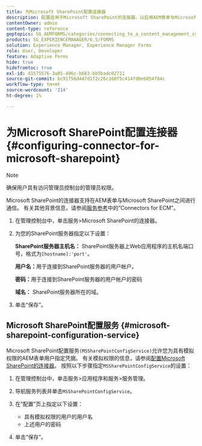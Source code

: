```yaml
---
title: 为Microsoft SharePoint配置连接器
description: 配置适用于Microsoft SharePoint的连接器，以启用AEM表单与Microsoft SharePoint之间的通信。
contentOwner: admin
content-type: reference
geptopics: SG_AEMFORMS/categories/connecting_to_a_content_management_system
products: SG_EXPERIENCEMANAGER/6.5/FORMS
solution: Experience Manager, Experience Manager Forms
role: User, Developer
feature: Adaptive Forms
hide: true
hidefromtoc: true
exl-id: d1575576-3a05-496c-b683-bb5badc02711
source-git-commit: bc91f56d447d1f2c26c160f5c414fd0e6054f84c
workflow-type: tm+mt
source-wordcount: '214'
ht-degree: 1%

---
```


# 为Microsoft SharePoint配置连接器 {#configuring-connector-for-microsoft-sharepoint}

>[!NOTE]
> 
> 确保用户具有访问管理员控制台的管理员权限。

Microsoft SharePoint的连接器支持在AEM表单与Microsoft SharePoint之间进行通信。 有关其他背景信息，请参阅[服务参考](https://www.adobe.com/go/learn_aemforms_services_63)中的“Connectors for ECM”。

1. 在管理控制台中，单击服务>Microsoft SharePoint的连接器。
1. 为您的SharePoint服务器指定以下设置：

   **SharePoint服务器主机名：** SharePoint服务器上Web应用程序的主机名端口号，格式为`[hostname]:'port'`。

   **用户名：**&#x200B;用于连接到SharePoint服务器的用户帐户。

   **密码：**&#x200B;用于连接到SharePoint服务器的用户帐户的密码

   **域名：** SharePoint服务器所在的域。

1. 单击“保存”。

## Microsoft SharePoint配置服务 {#microsoft-sharepoint-configuration-service}

Microsoft SharePoint配置服务`(MSSharePointConfigService)`允许您为具有模拟权限的AEM表单用户指定凭据。 有关模拟权限的信息，请参阅[配置Microsoft SharePoint的连接器](https://help.adobe.com/en_US/AEMForms/6.1/SharePointConfig/index.html)。 按照以下步骤指定`MSSharePointConfigService`的设置：

1. 在管理控制台中，单击服务>应用程序和服务>服务管理。
1. 导航服务列表并单击`MSSharePointConfigService`。
1. 在“配置”页上指定以下设置：

   * 具有模拟权限的用户的用户名
   * 上述用户的密码

1. 单击“保存”。
